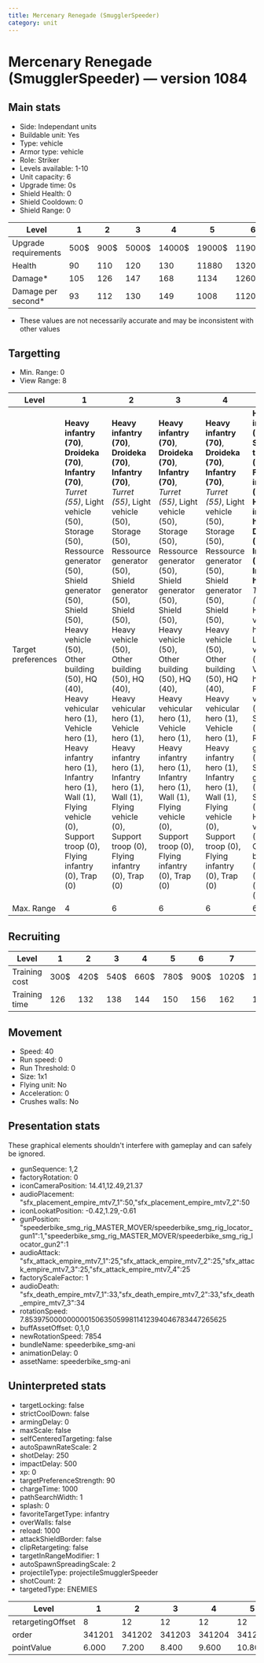 ```yaml
---
title: Mercenary Renegade (SmugglerSpeeder)
category: unit
---
```


# Mercenary Renegade (SmugglerSpeeder) — version 1084

## Main stats

  * Side: Independant units
  * Buildable unit: Yes
  * Type: vehicle
  * Armor type: vehicle
  * Role: Striker
  * Levels available: 1-10
  * Unit capacity: 6
  * Upgrade time: 0s
  * Shield Health: 0
  * Shield Cooldown: 0
  * Shield Range: 0

|Level               |1   |2   |3    |4     |5     |6      |7      |8      |9       |10      |
|--------------------|----|----|-----|------|------|-------|-------|-------|--------|--------|
|Upgrade requirements|500$|900$|5000$|14000$|19000$|119000$|186000$|363000$|1130000$|1947000$|
|Health              |90  |110 |120  |130   |11880 |13200  |14520  |15840  |17160   |19800   |
|Damage*             |105 |126 |147  |168   |1134  |1260   |1386   |1512   |1638    |1890    |
|Damage per second*  |93  |112 |130  |149   |1008  |1120   |1232   |1344   |1456    |1680    |

* These values are not necessarily accurate and may be inconsistent with other values

## Targetting

  * Min. Range: 0
  * View Range: 8

|Level             |1                                                                                                                                                                                                                                                                                                                                                                                                     |2                                                                                                                                                                                                                                                                                                                                                                                                     |3                                                                                                                                                                                                                                                                                                                                                                                                     |4                                                                                                                                                                                                                                                                                                                                                                                                     |5                                                                                                                                                                                                                                                                                                                                                                                                                            |6                                                                                                                                                                                                                                                                                                                                                                                                                            |7                                                                                                                                                                                                                                                                                                                                                                                                                            |8                                                                                                                                                                                                                                                                                                                                                                                                                            |9                                                                                                                                                                                                                                                                                                                                                                                                                            |10                                                                                                                                                                                                                                                                                                                                                                                                                           |
|------------------|------------------------------------------------------------------------------------------------------------------------------------------------------------------------------------------------------------------------------------------------------------------------------------------------------------------------------------------------------------------------------------------------------|------------------------------------------------------------------------------------------------------------------------------------------------------------------------------------------------------------------------------------------------------------------------------------------------------------------------------------------------------------------------------------------------------|------------------------------------------------------------------------------------------------------------------------------------------------------------------------------------------------------------------------------------------------------------------------------------------------------------------------------------------------------------------------------------------------------|------------------------------------------------------------------------------------------------------------------------------------------------------------------------------------------------------------------------------------------------------------------------------------------------------------------------------------------------------------------------------------------------------|-----------------------------------------------------------------------------------------------------------------------------------------------------------------------------------------------------------------------------------------------------------------------------------------------------------------------------------------------------------------------------------------------------------------------------|-----------------------------------------------------------------------------------------------------------------------------------------------------------------------------------------------------------------------------------------------------------------------------------------------------------------------------------------------------------------------------------------------------------------------------|-----------------------------------------------------------------------------------------------------------------------------------------------------------------------------------------------------------------------------------------------------------------------------------------------------------------------------------------------------------------------------------------------------------------------------|-----------------------------------------------------------------------------------------------------------------------------------------------------------------------------------------------------------------------------------------------------------------------------------------------------------------------------------------------------------------------------------------------------------------------------|-----------------------------------------------------------------------------------------------------------------------------------------------------------------------------------------------------------------------------------------------------------------------------------------------------------------------------------------------------------------------------------------------------------------------------|-----------------------------------------------------------------------------------------------------------------------------------------------------------------------------------------------------------------------------------------------------------------------------------------------------------------------------------------------------------------------------------------------------------------------------|
|Target preferences|**Heavy infantry (70)**, **Droideka (70)**, **Infantry (70)**, _Turret (55)_, Light vehicle (50), Storage (50), Ressource generator (50), Shield generator (50), Shield (50), Heavy vehicle (50), Other building (50), HQ (40), Heavy vehicular hero (1), Vehicle hero (1), Heavy infantry hero (1), Infantry hero (1), Wall (1), Flying vehicle (0), Support troop (0), Flying infantry (0), Trap (0)|**Heavy infantry (70)**, **Droideka (70)**, **Infantry (70)**, _Turret (55)_, Light vehicle (50), Storage (50), Ressource generator (50), Shield generator (50), Shield (50), Heavy vehicle (50), Other building (50), HQ (40), Heavy vehicular hero (1), Vehicle hero (1), Heavy infantry hero (1), Infantry hero (1), Wall (1), Flying vehicle (0), Support troop (0), Flying infantry (0), Trap (0)|**Heavy infantry (70)**, **Droideka (70)**, **Infantry (70)**, _Turret (55)_, Light vehicle (50), Storage (50), Ressource generator (50), Shield generator (50), Shield (50), Heavy vehicle (50), Other building (50), HQ (40), Heavy vehicular hero (1), Vehicle hero (1), Heavy infantry hero (1), Infantry hero (1), Wall (1), Flying vehicle (0), Support troop (0), Flying infantry (0), Trap (0)|**Heavy infantry (70)**, **Droideka (70)**, **Infantry (70)**, _Turret (55)_, Light vehicle (50), Storage (50), Ressource generator (50), Shield generator (50), Shield (50), Heavy vehicle (50), Other building (50), HQ (40), Heavy vehicular hero (1), Vehicle hero (1), Heavy infantry hero (1), Infantry hero (1), Wall (1), Flying vehicle (0), Support troop (0), Flying infantry (0), Trap (0)|**Heavy infantry (70)**, **Support troop (70)**, **Flying infantry (70)**, **Heavy infantry hero (70)**, **Droideka (70)**, **Infantry (70)**, **Infantry hero (70)**, _Turret (55)_, Heavy vehicular hero (50), Light vehicle (50), Vehicle hero (50), Flying vehicle (50), Storage (50), Ressource generator (50), Shield generator (50), Shield (50), Heavy vehicle (50), Other building (50), HQ (40), Wall (1), Trap (0)|**Heavy infantry (70)**, **Support troop (70)**, **Flying infantry (70)**, **Heavy infantry hero (70)**, **Droideka (70)**, **Infantry (70)**, **Infantry hero (70)**, _Turret (55)_, Heavy vehicular hero (50), Light vehicle (50), Vehicle hero (50), Flying vehicle (50), Storage (50), Ressource generator (50), Shield generator (50), Shield (50), Heavy vehicle (50), Other building (50), HQ (40), Wall (1), Trap (0)|**Heavy infantry (70)**, **Support troop (70)**, **Flying infantry (70)**, **Heavy infantry hero (70)**, **Droideka (70)**, **Infantry (70)**, **Infantry hero (70)**, _Turret (55)_, Heavy vehicular hero (50), Light vehicle (50), Vehicle hero (50), Flying vehicle (50), Storage (50), Ressource generator (50), Shield generator (50), Shield (50), Heavy vehicle (50), Other building (50), HQ (40), Wall (1), Trap (0)|**Heavy infantry (70)**, **Support troop (70)**, **Flying infantry (70)**, **Heavy infantry hero (70)**, **Droideka (70)**, **Infantry (70)**, **Infantry hero (70)**, _Turret (55)_, Heavy vehicular hero (50), Light vehicle (50), Vehicle hero (50), Flying vehicle (50), Storage (50), Ressource generator (50), Shield generator (50), Shield (50), Heavy vehicle (50), Other building (50), HQ (40), Wall (1), Trap (0)|**Heavy infantry (70)**, **Support troop (70)**, **Flying infantry (70)**, **Heavy infantry hero (70)**, **Droideka (70)**, **Infantry (70)**, **Infantry hero (70)**, _Turret (55)_, Heavy vehicular hero (50), Light vehicle (50), Vehicle hero (50), Flying vehicle (50), Storage (50), Ressource generator (50), Shield generator (50), Shield (50), Heavy vehicle (50), Other building (50), HQ (40), Wall (1), Trap (0)|**Heavy infantry (70)**, **Support troop (70)**, **Flying infantry (70)**, **Heavy infantry hero (70)**, **Droideka (70)**, **Infantry (70)**, **Infantry hero (70)**, _Turret (55)_, Heavy vehicular hero (50), Light vehicle (50), Vehicle hero (50), Flying vehicle (50), Storage (50), Ressource generator (50), Shield generator (50), Shield (50), Heavy vehicle (50), Other building (50), HQ (40), Wall (1), Trap (0)|
|Max. Range        |4                                                                                                                                                                                                                                                                                                                                                                                                     |6                                                                                                                                                                                                                                                                                                                                                                                                     |6                                                                                                                                                                                                                                                                                                                                                                                                     |6                                                                                                                                                                                                                                                                                                                                                                                                     |6                                                                                                                                                                                                                                                                                                                                                                                                                            |6                                                                                                                                                                                                                                                                                                                                                                                                                            |6                                                                                                                                                                                                                                                                                                                                                                                                                            |6                                                                                                                                                                                                                                                                                                                                                                                                                            |6                                                                                                                                                                                                                                                                                                                                                                                                                            |6                                                                                                                                                                                                                                                                                                                                                                                                                            |

## Recruiting

|Level        |1   |2   |3   |4   |5   |6   |7    |8    |9    |10   |
|-------------|----|----|----|----|----|----|-----|-----|-----|-----|
|Training cost|300$|420$|540$|660$|780$|900$|1020$|1140$|1260$|1380$|
|Training time|126 |132 |138 |144 |150 |156 |162  |168  |174  |180  |

## Movement

  * Speed: 40
  * Run speed: 0
  * Run Threshold: 0
  * Size: 1x1
  * Flying unit: No
  * Acceleration: 0
  * Crushes walls: No

## Presentation stats

These graphical elements shouldn't interfere with gameplay and can safely be ignored.

  * gunSequence: 1,2
  * factoryRotation: 0
  * iconCameraPosition: 14.41,12.49,21.37
  * audioPlacement: "sfx_placement_empire_mtv7_1":50,"sfx_placement_empire_mtv7_2":50
  * iconLookatPosition: -0.42,1.29,-0.61
  * gunPosition: "speederbike_smg_rig_MASTER_MOVER/speederbike_smg_rig_locator_gun1":1,"speederbike_smg_rig_MASTER_MOVER/speederbike_smg_rig_locator_gun2":1
  * audioAttack: "sfx_attack_empire_mtv7_1":25,"sfx_attack_empire_mtv7_2":25,"sfx_attack_empire_mtv7_3":25,"sfx_attack_empire_mtv7_4":25
  * factoryScaleFactor: 1
  * audioDeath: "sfx_death_empire_mtv7_1":33,"sfx_death_empire_mtv7_2":33,"sfx_death_empire_mtv7_3":34
  * rotationSpeed: 7.8539750000000001506350599811412394046783447265625
  * buffAssetOffset: 0,1,0
  * newRotationSpeed: 7854
  * bundleName: speederbike_smg-ani
  * animationDelay: 0
  * assetName: speederbike_smg-ani

## Uninterpreted stats

  * targetLocking: false
  * strictCoolDown: false
  * armingDelay: 0
  * maxScale: false
  * selfCenteredTargeting: false
  * autoSpawnRateScale: 2
  * shotDelay: 250
  * impactDelay: 500
  * xp: 0
  * targetPreferenceStrength: 90
  * chargeTime: 1000
  * pathSearchWidth: 1
  * splash: 0
  * favoriteTargetType: infantry
  * overWalls: false
  * reload: 1000
  * attackShieldBorder: false
  * clipRetargeting: false
  * targetInRangeModifier: 1
  * autoSpawnSpreadingScale: 2
  * projectileType: projectileSmugglerSpeeder
  * shotCount: 2
  * targetedType: ENEMIES

|Level            |1     |2     |3     |4     |5     |6     |7     |8     |9     |10    |
|-----------------|------|------|------|------|------|------|------|------|------|------|
|retargetingOffset|8     |12    |12    |12    |12    |12    |12    |12    |12    |12    |
|order            |341201|341202|341203|341204|341205|341206|341207|341208|341209|341210|
|pointValue       |6.000 |7.200 |8.400 |9.600 |10.800|12.000|13.200|14.400|15.600|18.000|

